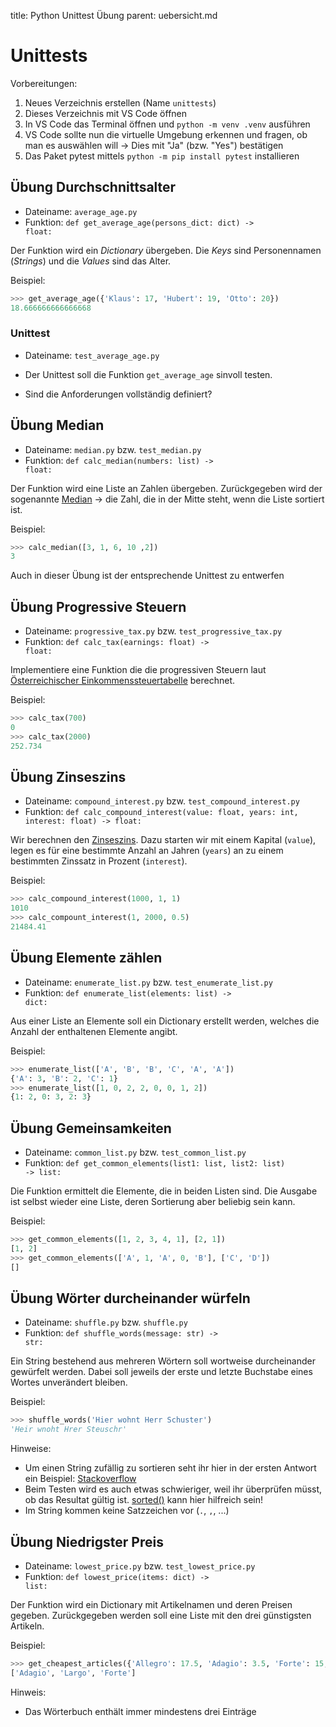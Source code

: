 title: Python Unittest Übung
parent: uebersicht.md

# Unittests

Vorbereitungen:

1. Neues Verzeichnis erstellen (Name <code>unittests</code>)
1. Dieses Verzeichnis mit VS Code öffnen
1. In VS Code das Terminal öffnen und <code>python -m venv .venv</code> ausführen
1. VS Code sollte nun die virtuelle Umgebung erkennen und fragen, ob man es auswählen will -> Dies mit "Ja" (bzw. "Yes") bestätigen
1. Das Paket pytest mittels <code>python -m pip install pytest</code> installieren

## Übung Durchschnittsalter
* Dateiname: <code>average_age.py</code>
* Funktion: <code>def get_average_age(persons_dict: dict) -> float:</code>

Der Funktion wird ein *Dictionary* übergeben. Die *Keys* sind Personennamen (*Strings*) und die *Values* sind das Alter.

Beispiel:

```python
>>> get_average_age({'Klaus': 17, 'Hubert': 19, 'Otto': 20})
18.666666666666668
```

### Unittest
* Dateiname: <code>test_average_age.py</code>

* Der Unittest soll die Funktion <code>get_average_age</code> sinvoll testen.
* Sind die Anforderungen vollständig definiert?

## Übung Median
* Dateiname: <code>median.py</code> bzw. <code>test_median.py</code>
* Funktion: <code>def calc_median(numbers: list) -> float:</code>

Der Funktion wird eine Liste an Zahlen übergeben. Zurückgegeben wird der sogenannte [Median](https://de.wikipedia.org/wiki/Median) -> die Zahl, die in der Mitte steht, wenn die Liste sortiert ist.

Beispiel:

```python
>>> calc_median([3, 1, 6, 10 ,2])
3
```

Auch in dieser Übung ist der entsprechende Unittest zu entwerfen

## Übung Progressive Steuern
* Dateiname: <code>progressive_tax.py</code> bzw. <code>test_progressive_tax.py</code>
* Funktion: <code>def calc_tax(earnings: float) -> float:</code>

Implementiere eine Funktion die die progressiven Steuern laut [Österreichischer Einkommenssteuertabelle](https://www.finanz.at/steuern/lohnsteuertabelle/) berechnet.

Beispiel:

```python
>>> calc_tax(700)
0
>>> calc_tax(2000)
252.734
```

## Übung Zinseszins
* Dateiname: <code>compound_interest.py</code> bzw. <code>test_compound_interest.py</code>
* Funktion: <code>def calc_compound_interest(value: float, years: int, interest: float) -> float:</code>

Wir berechnen den [Zinseszins](https://de.wikipedia.org/wiki/Zinseszins). Dazu starten wir mit einem Kapital (<code>value</code>), legen es für eine bestimmte Anzahl an Jahren (<code>years</code>) an zu einem bestimmten Zinssatz in Prozent (<code>interest</code>).

Beispiel:

```python
>>> calc_compound_interest(1000, 1, 1)
1010
>>> calc_compount_interest(1, 2000, 0.5)
21484.41
```

## Übung Elemente zählen
* Dateiname: <code>enumerate_list.py</code> bzw. <code>test_enumerate_list.py</code>
* Funktion: <code>def enumerate_list(elements: list) -> dict:</code>

Aus einer Liste an Elemente soll ein Dictionary erstellt werden, welches die Anzahl der enthaltenen Elemente angibt.

Beispiel:

```python
>>> enumerate_list(['A', 'B', 'B', 'C', 'A', 'A'])
{'A': 3, 'B': 2, 'C': 1}
>>> enumerate_list([1, 0, 2, 2, 0, 0, 1, 2])
{1: 2, 0: 3, 2: 3}
```

## Übung Gemeinsamkeiten
* Dateiname: <code>common_list.py</code> bzw. <code>test_common_list.py</code>
* Funktion: <code>def get_common_elements(list1: list, list2: list) -> list:</code>

Die Funktion ermittelt die Elemente, die in beiden Listen sind. Die Ausgabe ist selbst wieder
eine Liste, deren Sortierung aber beliebig sein kann.

Beispiel:

```python
>>> get_common_elements([1, 2, 3, 4, 1], [2, 1])
[1, 2]
>>> get_common_elements(['A', 1, 'A', 0, 'B'], ['C', 'D'])
[]
```

## Übung Wörter durcheinander würfeln
* Dateiname: <code>shuffle.py</code> bzw. <code>shuffle.py</code>
* Funktion: <code>def shuffle_words(message: str) -> str:</code>

Ein String bestehend aus mehreren Wörtern soll wortweise durcheinander gewürfelt werden. Dabei
soll jeweils der erste und letzte Buchstabe eines Wortes unverändert bleiben.

Beispiel:

```python
>>> shuffle_words('Hier wohnt Herr Schuster')
'Heir wnoht Hrer Steuschr'
```

Hinweise:

* Um einen String zufällig zu sortieren seht ihr hier in der ersten Antwort ein Beispiel: [Stackoverflow](https://stackoverflow.com/a/2668366/166605)
* Beim Testen wird es auch etwas schwieriger, weil ihr überprüfen müsst, ob das Resultat gültig ist. [sorted()](https://docs.python.org/3/library/functions.html#sorted) kann hier hilfreich sein!
* Im String kommen keine Satzzeichen vor (<code>.</code>, <code>,</code>, ...)

## Übung Niedrigster Preis
* Dateiname: <code>lowest_price.py</code> bzw. <code>test_lowest_price.py</code>
* Funktion: <code>def lowest_price(items: dict) -> list:</code>

Der Funktion wird ein Dictionary mit Artikelnamen und deren Preisen gegeben. Zurückgegeben werden soll eine Liste mit den drei günstigsten Artikeln.

Beispiel:

```python
>>> get_cheapest_articles({'Allegro': 17.5, 'Adagio': 3.5, 'Forte': 15, 'Largo': 5, 'Legato': 18})
['Adagio', 'Largo', 'Forte']
```

Hinweis:

* Das Wörterbuch enthält immer mindestens drei Einträge
